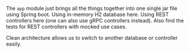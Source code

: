 The `app` module just brings all the things together into one single jar file using Spring boot.
Using in-memory H2 database here.
Using REST controllers here (one can also use gRPC controllers instead).
Also find the tests for REST controllers with mocked use cases.

Clean architecture allows us to switch to another database or controller easily.